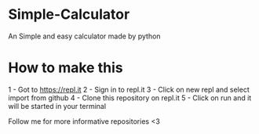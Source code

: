 # Simple-Calculator
An Simple and easy calculator made by python

# How to make this
1 - Got to https://repl.it
2 - Sign in to repl.it
3 - Click on new repl and select import from github
4 - Clone this repository on repl.it
5 - Click on run and it will be started in your terminal

Follow me for more informative repositories <3
